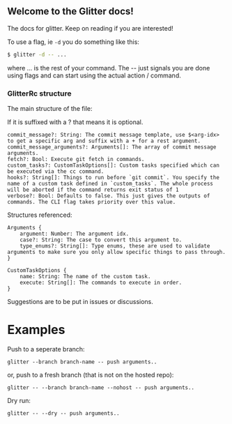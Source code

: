 ## Welcome to the Glitter docs!

The docs for glitter. Keep on reading if you are interested!

To use a flag, ie `-d`  you do something like this:
```sh
$ glitter -d -- ...
```
where ... is the rest of your command. The -- just signals you are done using flags and can start using the actual action / command.

### GlitterRc structure

The main structure of the file:

If it is suffixed with a ? that means it is optional.

```
commit_message?: String: The commit message template, use $<arg-idx> to get a specific arg and suffix with a + for a rest argument.
commit_message_arguments?: Arguments[]: The array of commit message arguments.
fetch?: Bool: Execute git fetch in commands.
custom_tasks?: CustomTaskOptions[]: Custom tasks specified which can be executed via the cc command.
hooks?: String[]: Things to run before `git commit`. You specify the name of a custom task defined in `custom_tasks`. The whole process will be aborted if the command returns exit status of 1
verbose?: Bool: Defaults to false. This just gives the outputs of commands. The CLI flag takes priority over this value.
```

Structures referenced:

```
Arguments {
    argument: Number: The argument idx.
    case?: String: The case to convert this argument to.
    type_enums?: String[]: Type enums, these are used to validate arguments to make sure you only allow specific things to pass through.
}

CustomTaskOptions {
    name: String: The name of the custom task.
    execute: String[]: The commands to execute in order.
}
```

Suggestions are to be put in issues or discussions.

# Examples

Push to a seperate branch:

```
glitter --branch branch-name -- push arguments..
```
or, push to a fresh branch (that is not on the hosted repo):
```
glitter -- --branch branch-name --nohost -- push arguments..
```

Dry run:
```
glitter -- --dry -- push arguments..
```

